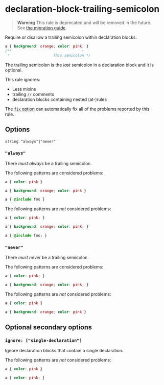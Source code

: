# declaration-block-trailing-semicolon

> **Warning** This rule is deprecated and will be removed in the future. See [the migration guide](https://github.com/stylelint/stylelint/tree/15.2.0/docs/migration-guide/to-15.md).

Require or disallow a trailing semicolon within declaration blocks.

<!-- prettier-ignore -->
```css
a { background: orange; color: pink; }
/**                                ↑
 *                    This semicolon */
```

The trailing semicolon is the _last_ semicolon in a declaration block and it is optional.

This rule ignores:

- Less mixins
- trailing `//` comments
- declaration blocks containing nested (at-)rules

The [`fix` option](https://github.com/stylelint/stylelint/tree/15.2.0/docs/user-guide/options.md#fix) can automatically fix all of the problems reported by this rule.

## Options

`string`: `"always"|"never"`

### `"always"`

There _must always_ be a trailing semicolon.

The following patterns are considered problems:

<!-- prettier-ignore -->
```css
a { color: pink }
```

<!-- prettier-ignore -->
```css
a { background: orange; color: pink }
```

<!-- prettier-ignore -->
```css
a { @include foo }
```

The following patterns are _not_ considered problems:

<!-- prettier-ignore -->
```css
a { color: pink; }
```

<!-- prettier-ignore -->
```css
a { background: orange; color: pink; }
```

<!-- prettier-ignore -->
```css
a { @include foo; }
```

### `"never"`

There _must never_ be a trailing semicolon.

The following patterns are considered problems:

<!-- prettier-ignore -->
```css
a { color: pink; }
```

<!-- prettier-ignore -->
```css
a { background: orange; color: pink; }
```

The following patterns are _not_ considered problems:

<!-- prettier-ignore -->
```css
a { color: pink }
```

<!-- prettier-ignore -->
```css
a { background: orange; color: pink }
```

## Optional secondary options

### `ignore: ["single-declaration"]`

Ignore declaration blocks that contain a single declaration.

The following patterns are _not_ considered problems:

<!-- prettier-ignore -->
```css
a { color: pink }
```

<!-- prettier-ignore -->
```css
a { color: pink; }
```
